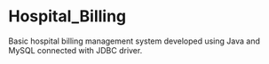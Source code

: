 # Hospital_Billing
Basic hospital billing management system developed using Java and MySQL connected with JDBC driver.

